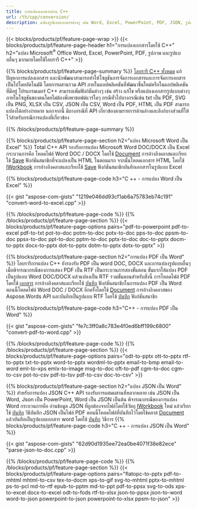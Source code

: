 ```yaml
---
title: การแปลงเอกสารผ่าน C++ 
url: /th/cpp/conversion/
description: แปลงรูปแบบเอกสารต่างๆ เช่น Word, Excel, PowerPoint, PDF, JSON, รูปภาพ และอื่นๆ โดยใช้ C++ API 
---
```


{{< blocks/products/pf/feature-page-wrap >}}
{{< blocks/products/pf/feature-page-header h1="การแปลงเอกสารโดยใช้ C++" h2="แปลง Microsoft<sup>&reg;</sup> Office Word, Excel, PowerPoint, PDF, รูปภาพ และรูปแบบอื่นๆ มากมายโดยใช้ไลบรารี C++" >}}

{{% blocks/products/pf/feature-page-summary %}}
[ไลบรารี C++ ทั้งหมด](https://products.aspose.com/total/cpp/) แก้ปัญหาการแปลงเอกสาร และนักพัฒนาสามารถทำให้โซลูชันการจัดการเอกสารและการจัดการเอกสารเป็นไปโดยอัตโนมัติ โดยการผสานรวม API ภายในแอปพลิเคชันที่พัฒนาขึ้นใหม่หรือในแอปพลิเคชันที่มีอยู่ โปรแกรมเมอร์ C++ สามารถเพิ่มฟังก์ชันต่างๆ เช่น สร้าง แก้ไข หรือแปลงเอกสารรูปแบบต่างๆ ภายในโซลูชันของตนโดยไม่ต้องพึ่งพาซอฟต์แวร์ใดๆ กรณีทั่วไปบางกรณีเช่น txt เป็น PDF, SVG เป็น PNG, XLSX เป็น CSV, JSON เป็น CSV, Word เป็น PDF, HTML เป็น PDF สามารถแปลงได้อย่างง่ายดาย นอกจากนี้ มีบางกรณีที่ API เกี่ยวข้องตามรายการด้านล่างและลิงก์บางส่วนที่ให้ไว้สำหรับกรณีการแปลงที่เกี่ยวข้อง 

{{% /blocks/products/pf/feature-page-summary  %}}

{{% blocks/products/pf/feature-page-section  h2="แปลง Microsoft Word เป็น Excel" %}}
Total C++ API รองรับการแปลง Microsoft Word DOC/DOCX เป็น Excel  กระบวนการคือ โหลดไฟล์ Word DOC / DOCX โดยใช้ [Document](https://reference.aspose.com/words/cpp/class/aspose.words.document) การอ้างอิงคลาสและเรียกใช้ [Save](https://reference.aspose.com/words/cpp/class/aspose.words.document#save_string_saveformat) ฟังก์ชันสมาชิกที่จะแปลงเป็น HTML ในตอนแรก จากนั้นโหลดเอกสาร HTML โดยใช้ [IWorkbook](https://reference.aspose.com/cells/cpp/class/aspose.cells.i_workbook) การอ้างอิงคลาสและเรียกใช้ [Save](https://reference.aspose.com/cells/cpp/class/aspose.cells.i_workbook#a5dc7de23f7ceba76a05dc1d49f51502e) ฟังก์ชันสมาชิกบันทึกเอกสารในรูปแบบ Excel 

{{% blocks/products/pf/feature-page-code h3="C ++ - การแปลง Word เป็น Excel" %}}

{{< gist "aspose-com-gists" "1219e046dd93cf1ab6a75783eb74c191" "convert-word-to-excel.cpp" >}}

{{% /blocks/products/pf/feature-page-code  %}}
{{% /blocks/products/pf/feature-page-section %}}
{{< blocks/products/pf/feature-page-options pairs="pdf-to-powerpoint pdf-to-excel pdf-to-txt pot-to-doc potm-to-doc potx-to-doc pps-to-doc ppsm-to-doc ppsx-to-doc ppt-to-doc pptm-to-doc pptx-to-doc doc-to-pptx docm-to-pptx docx-to-pptx dot-to-pptx dotm-to-pptx dotx-to-pptx" >}}

{{% blocks/products/pf/feature-page-section  h2="การแปลง PDF เป็น Word" %}}
ไลบรารีการแปลง C++ ยังรองรับ PDF เป็น word DOC, DOCX และการแปลงรูปแบบอื่นๆ เมื่อพิจารณากรณีของการแสดง PDF เป็น RTF เป็นกระบวนการสองขั้นตอน ขั้นแรกให้แปลง PDF เป็นรูปแบบ Word DOC/DOCX แล้วแปลงเป็น RTF รวมขั้นตอนสำหรับสิ่งนี้ การโหลดไฟล์ PDF โดยใช้ [เอกสาร](https://reference.aspose.com/pdf/cpp/class/aspose.pdf.document) การอ้างอิงคลาสและเรียกใช้ [บันทึก](https://reference.aspose.com/pdf/cpp/class/aspose.pdf.document#adb8061c585440fde49c1263e68837f01) ฟังก์ชันสมาชิกในการแปลง PDF เป็น Word ตอนนี้โหลดไฟล์ Word DOC / DOCX อีกครั้งโดยใช้ [Document](https://reference.aspose.com/words/cpp/class/aspose.words.document) การอ้างอิงคลาสของ Aspose.Words API และบันทึกเป็นรูปแบบ RTF โดยใช้ [บันทึก](https://reference.aspose.com/words/cpp/class/aspose.words.document#save_stream_saveformat) ฟังก์ชันสมาชิก

{{% blocks/products/pf/feature-page-code h3="C++ - การแปลง PDF เป็น Word" %}}

{{< gist "aspose-com-gists" "fe7c3ff0a8c783e4f0ed6bff199c6800" "convert-pdf-to-word.cpp" >}}

{{% /blocks/products/pf/feature-page-code  %}}
{{% /blocks/products/pf/feature-page-section %}}
{{< blocks/products/pf/feature-page-options pairs="odt-to-pptx ott-to-pptx rtf-to-pptx txt-to-pptx word-to-pptx wordml-to-pptx email-to-bmp email-to-word eml-to-xps emlx-to-image msg-to-doc oft-to-pdf cgm-to-doc cgm-to-csv pot-to-csv pdf-to-tsv pdf-to-csv doc-to-csv" >}}

{{% blocks/products/pf/feature-page-section  h2="แปลง JSON เป็น Word" %}}
สำหรับการแปลง JSON C++ API รองรับการผสมผสานที่หลากหลาย เช่น JSON เป็น Word, Json เป็น PowerPoint, Word เป็น JSON เป็นต้น พิจารณากรณีของการแปลง Word กระบวนการคือ อ่านข้อมูล JSON ที่ถูกต้องจากไฟล์โดยใช้วัตถุ [IWorkbook](https://reference.aspose.com/cells/cpp/class/aspose.cells.i_workbook) ใหม่ แล้วเรียกใช้ [บันทึก](https://reference.aspose.com/cells/cpp/class/aspose.cells.i_workbook#a9460f52a2dec8f4bf623a4905167d997) วิธีบันทึก JSON เป็นไฟล์ PDF ตอนนี้โหลดไฟล์ที่บันทึกไว้โดยใช้คลาส [Document](https://reference.aspose.com/words/cpp/class/aspose.words.document) แล้วบันทึกเป็นรูปแบบเอกสาร word โดยใช้ [บันทึก](https://reference.aspose.com/words/cpp/class/aspose.words.document#save_string_saveformat) วิธีการ
{{% blocks/products/pf/feature-page-code h3="C ++ - การแปลง JSON เป็น Word" %}}

{{< gist "aspose-com-gists" "62d90d1935ee72ea0be4071f38e82ece" "parse-json-to-doc.cpp" >}}


{{% /blocks/products/pf/feature-page-code  %}}
{{% /blocks/products/pf/feature-page-section %}}
{{< blocks/products/pf/feature-page-options pairs="flatopc-to-pptx pdf-to-mhtml mhtml-to-csv tex-to-docm xps-to-gif svg-to-mhtml pptx-to-mhtml ps-to-pcl md-to-rtf epub-to-pptm md-to-ppt pdf-to-ppsx svg-to-ods xps-to-excel docx-to-excel odt-to-fods rtf-to-xlsx json-to-ppsx json-to-word word-to-json powerpoint-to-json powerpoint-to-xlsx ppsm-to-json" >}}